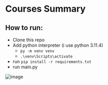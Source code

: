 # Courses Summary
## How to run:
- Clone this repo
-  Add python interpreter (i use python 3.11.4)
    - ```py -m venv venv```
    - ```.\venv\Scripts\activate```
- run ```pip install -r requirements.txt```
- run main.py

![image](https://github.com/Miri-volo/CoursesSummary/assets/75314138/ca5f5778-1ec5-48f8-861d-41efa81d005e)

